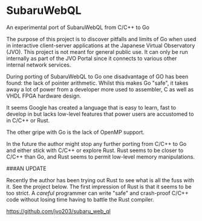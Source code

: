 # SubaruWebQL
An experimental port of SubaruWebQL from C/C++ to Go

The purpose of this project is to discover pitfalls and limits of Go when used in interactive client-server applications at the Japanese Virtual Observatory (JVO). This project is not meant for general public use. It can only be run internally as part of the JVO Portal since it connects to various other internal network services.

During porting of SubaruWebQL to Go one disadvantage of GO has been found: the lack of pointer arithmetic. Whilst this makes Go "safe", it takes away a lot of power from a developer more used to assembler, C as well as VHDL FPGA hardware design.

It seems Google has created a language that is easy to learn, fast to develop in but lacks low-level features that power users are accustomed to in C/C++ or Rust.

The other gripe with Go is the lack of OpenMP support.

In the future the author might stop any further porting from C/C++ to Go and either stick with C/C++ or explore Rust. Rust seems to be closer to C/C++ than Go, and Rust seems to permit low-level memory manipulations.

###AN UPDATE

Recently the author has been trying out Rust to see what is all the fuss with it. See the project below. The first impression of Rust is that it seems to be too strict. A *careful* programmer can write "safe" and crash-proof C/C++ code without losing time having to battle the Rust compiler.

https://github.com/jvo203/subaru_web_ql

